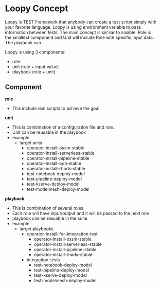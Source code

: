 # Loopy Concept
Loopy is TEST Framework that anybody can create a test script simply with your favorite language. Loopy is using environment variable to pass information between tests. The main concept is similar to ansible. Role is the smallest component and Unit will include Role with specific input data. The playbook can 



Loopy is using 3 components:
- role
- unit (role + input value)
- playbook (role + unit)

## Component
**role**
- This include real scripts to achieve the goal

**unit**
- This is combination of a configuration file and role. 
- Unit can be reusable in the playbook
- example
  - target units
    - operator-install-ossm-stable
    - operator-install-serverless-stable
    - operator-install-pipeline-stable
    - operator-install-odh-stable
    - operator-install-rhods-stable
    - test-notebook-deploy-model
    - test-pipeline-deploy-model
    - test-kserve-deploy-model
    - test-modelmesh-deploy-model

**playbook**
- This is combination of several roles.
- Each role will have input/output and it will be passed to the next role
- playbook can be resuable in the suite.
- example
  - target playbooks
    - operator-install-for-integration-test
      - operator-install-ossm-stable
      - operator-install-serverless-stable
      - operator-install-pipeline-stable
      - operator-install-rhods-stable
    - integration-tests
      - test-notebook-deploy-model
      - test-pipeline-deploy-model
      - test-kserve-deploy-model
      - test-modelmesh-deploy-model
